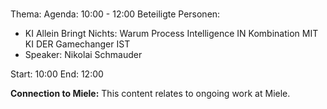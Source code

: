 # 
Thema: 
Agenda: 10:00 - 12:00
Beteiligte Personen:
- KI Allein Bringt Nichts: Warum Process Intelligence IN Kombination MIT KI DER Gamechanger IST
- Speaker: Nikolai Schmauder

Start: 10:00
End: 12:00

**Connection to Miele:** This content relates to ongoing work at Miele.
